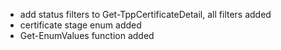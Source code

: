 - add status filters to Get-TppCertificateDetail, all filters added
- certificate stage enum added
- Get-EnumValues function added